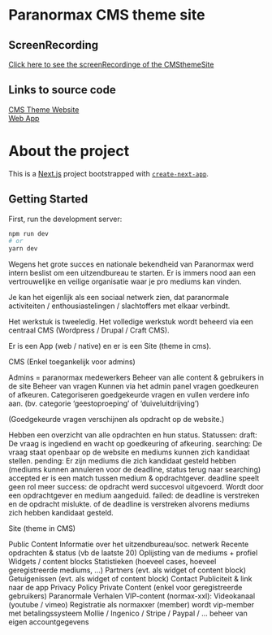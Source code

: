 <h1>Paranormax CMS theme site </h1>

<h2>ScreenRecording</h2>
<a href="https://vimeo.com/667284010">Click here to see the screenRecordinge of the CMSthemeSite</a>

<h2>Links to source code</h2>
<a href="https://github.com/NielsMoens/Werkstuk_CMSDEV_Paranormax-NielsMoens"> CMS Theme Website </a><br>
<a href="https://github.com/NielsMoens/Werkstuk_CMSDEV_ParanormaxApp-NielsMoens"> Web App </a>

<h1>About the project</h1>

This is a [Next.js](https://nextjs.org/) project bootstrapped with [`create-next-app`](https://github.com/vercel/next.js/tree/canary/packages/create-next-app).

## Getting Started

First, run the development server:

```bash
npm run dev
# or
yarn dev
```
Wegens het grote succes en nationale bekendheid van Paranormax werd intern beslist om een uitzendbureau te starten.
Er is immers nood aan een vertrouwelijke en veilige organisatie waar je pro mediums kan vinden.

Je kan het eigenlijk als een sociaal netwerk zien, dat paranormale activiteiten / enthousiastelingen / slachtoffers met elkaar verbindt.

Het werkstuk is tweeledig. Het volledige werkstuk wordt beheerd via een centraal CMS (Wordpress / Drupal / Craft CMS).

Er is een App (web / native) en er is een Site (theme in cms).

CMS (Enkel toegankelijk voor admins)

Admins = paranormax medewerkers
Beheer van alle content & gebruikers in de site
Beheer van vragen
Kunnen via het admin panel vragen goedkeuren of afkeuren.
Categoriseren goedgekeurde vragen en vullen verdere info aan.
(bv. categorie ‘geestoproeping’ of ‘duiveluitdrijving’)

(Goedgekeurde vragen verschijnen als opdracht op de website.)

Hebben een overzicht van alle opdrachten en hun status.
Statussen:
draft:
De vraag is ingediend en wacht op goedkeuring of afkeuring.
searching:
De vraag staat openbaar op de website en mediums kunnen zich kandidaat stellen.
pending:
Er zijn mediums die zich kandidaat gesteld hebben (mediums kunnen annuleren voor de deadline, status terug naar searching)
accepted
er is een match tussen medium & opdrachtgever.
deadline speelt geen rol meer
success:
de opdracht werd succesvol uitgevoerd.
Wordt door een opdrachtgever en medium aangeduid.
failed:
de deadline is verstreken en de opdracht mislukte.
of de deadline is verstreken alvorens mediums zich hebben kandidaat gesteld.


Site (theme in CMS)

Public Content
Informatie over het uitzendbureau/soc. netwerk
Recente opdrachten & status (vb de laatste 20)
Oplijsting van de mediums + profiel
Widgets / content blocks
Statistieken (hoeveel cases, hoeveel geregistreerde mediums, ...)
Partners (evt. als widget of content block)
Getuigenissen (evt. als widget of content block)
Contact
Publiciteit & link naar de app
Privacy Policy
Private Content (enkel voor geregistreerde gebruikers)
Paranormale Verhalen
VIP-content (normax-xxl):
Videokanaal (youtube / vimeo)
Registratie als normaxxer (member)
wordt vip-member
met betalingssysteem
Mollie / Ingenico / Stripe / Paypal / ...
beheer van eigen accountgegevens

